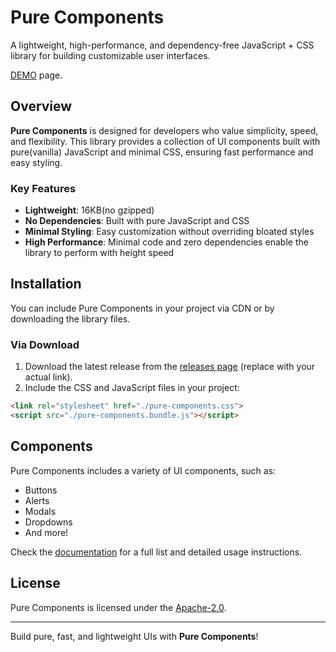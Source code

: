 # Pure Components

A lightweight, high-performance, and dependency-free JavaScript + CSS library for building customizable user interfaces.

[DEMO](https://yadobr.github.io/pure-components/docs/docs.html) page.

## Overview

**Pure Components** is designed for developers who value simplicity, speed, and flexibility. This library provides a collection of UI components built with pure(vanilla) JavaScript and minimal CSS, ensuring fast performance and easy styling.

### Key Features
- **Lightweight**: 16KB(no gzipped)
- **No Dependencies**: Built with pure JavaScript and CSS
- **Minimal Styling**: Easy customization without overriding bloated styles
- **High Performance**: Minimal code and zero dependencies enable the library to perform with height speed


## Installation

You can include Pure Components in your project via CDN or by downloading the library files.

[//]: # (### Via CDN)

[//]: # (```html)

[//]: # (<link rel="stylesheet" href="https://cdn.example.com/pure-components/latest/pure-components.min.css">)

[//]: # (<script src="https://cdn.example.com/pure-components/latest/pure-components.min.js"></script>)

[//]: # (```)

### Via Download
1. Download the latest release from the [releases page](https://github.com/yadobr/pure-components/releases/) (replace with your actual link).
2. Include the CSS and JavaScript files in your project:
```html
<link rel="stylesheet" href="./pure-components.css">
<script src="./pure-components.bundle.js"></script>
```

## Components

Pure Components includes a variety of UI components, such as:
- Buttons
- Alerts
- Modals
- Dropdowns
- And more!

Check the [documentation](https://yadobr.github.io/pure-components/docs/docs.html) for a full list and detailed usage instructions.

[//]: # (## Usage)

[//]: # ()
[//]: # (Pure Components is designed to be intuitive and easy to use. Below is an example of creating a simple button component.)

[//]: # ()
[//]: # (```html)

[//]: # (<button class="button">Button</button>)

[//]: # (```)

## License

Pure Components is licensed under the [Apache-2.0](https://www.apache.org/licenses/LICENSE-2.0).

[//]: # (## Support)

[//]: # ()
[//]: # (For issues, feature requests, or questions, please open an issue on our [GitHub Issues page]&#40;#&#41; &#40;replace with your actual link&#41;.)

---

Build pure, fast, and lightweight UIs with **Pure Components**!